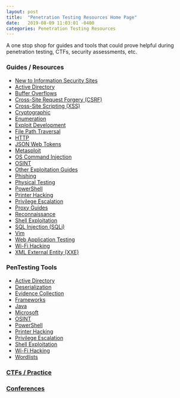 ```yaml
---
layout: post
title:  "Penetration Testing Resources Home Page"
date:   2019-08-09 11:03:01 -0400
categories: Penetration Testing Resources
---
```

A one stop shop for guides and tools that could prove helpful during penetration testing, CTFs, security assessments, etc.

### Guides / Resources
* [New to Information Security Sites](https://github.com/TheGetch/Penetration-Testing-Resources/wiki/%22New-to-Information-Security%22-Sites)
* [Active Directory](https://github.com/TheGetch/Penetration-Testing-Resources/wiki/Active-Directory)
* [Buffer Overflows](https://github.com/TheGetch/Penetration-Testing-Resources/wiki/Buffer-Overflows)
* [Cross-Site Request Forgery (CSRF)](https://github.com/TheGetch/Penetration-Testing-Resources/wiki/Cross-Site-Request-Forgery-(CSRF))
* [Cross-Site Scripting (XSS)](https://github.com/TheGetch/Penetration-Testing-Resources/wiki/Cross-Site-Scripting-(XSS))
* [Cryptographic](https://github.com/TheGetch/Penetration-Testing-Resources/wiki/Cryptographic)
* [Enumeration](https://github.com/TheGetch/Penetration-Testing-Resources/wiki/Enumeration)
* [Exploit Development](https://github.com/TheGetch/Penetration-Testing-Resources/wiki/Exploit-Development)
* [File Path Traversal](https://github.com/TheGetch/Penetration-Testing-Resources/wiki/File-Path-Traversal)
* [HTTP](https://github.com/TheGetch/Penetration-Testing-Resources/wiki/HTTP)
* [JSON Web Tokens](https://github.com/TheGetch/Penetration-Testing-Resources/wiki/JSON-Web-Tokens)
* [Metasploit](https://github.com/TheGetch/Penetration-Testing-Resources/wiki/Metasploit)
* [OS Command Injection](https://github.com/TheGetch/Penetration-Testing-Resources/wiki/OS-Command-Injection)
* [OSINT](https://github.com/TheGetch/Penetration-Testing-Resources/wiki/OSINT)
* [Other Exploitation Guides](https://github.com/TheGetch/Penetration-Testing-Resources/wiki/Other-Exploitation-Guides)
* [Phishing](https://github.com/TheGetch/Penetration-Testing-Resources/wiki/Phishing)
* [Physical Testing](https://github.com/TheGetch/Penetration-Testing-Resources/wiki/Physical-Testing)
* [PowerShell](https://github.com/TheGetch/Penetration-Testing-Resources/wiki/PowerShell)
* [Printer Hacking](https://github.com/TheGetch/Penetration-Testing-Resources/wiki/Printer-Hacking)
* [Privilege Escalation](https://github.com/TheGetch/Penetration-Testing-Resources/wiki/Privilege-Escalation)
* [Proxy Guides](https://github.com/TheGetch/Penetration-Testing-Resources/wiki/Proxy-Guides)
* [Reconnaissance](https://github.com/TheGetch/Penetration-Testing-Resources/wiki/Reconnaissance)
* [Shell Exploitation](https://github.com/TheGetch/Penetration-Testing-Resources/wiki/Shell-Exploitation)
* [SQL Injection (SQLi)](https://github.com/TheGetch/Penetration-Testing-Resources/wiki/SQL-Injection-(SQLi))
* [Vim](https://github.com/TheGetch/Penetration-Testing-Resources/wiki/Vim)
* [Web Application Testing](https://github.com/TheGetch/Penetration-Testing-Resources/wiki/Web-Application-Testing)
* [Wi-Fi Hacking](https://github.com/TheGetch/Penetration-Testing-Resources/wiki/Wi-Fi-Hacking)
* [XML External Entity (XXE)](https://github.com/TheGetch/Penetration-Testing-Resources/wiki/XML-External-Entity-(XXE))

### PenTesting Tools
* [Active Directory](https://github.com/TheGetch/Penetration-Testing-Resources/wiki/Active-Directory---Tools)
* [Deserialization](https://github.com/TheGetch/Penetration-Testing-Resources/wiki/Deserialization---Tools)
* [Evidence Collection](https://github.com/TheGetch/Penetration-Testing-Resources/wiki/Evidence-Collection---Tools)
* [Frameworks](https://github.com/TheGetch/Penetration-Testing-Resources/wiki/Frameworks---Tools)
* [Java](https://github.com/TheGetch/Penetration-Testing-Resources/wiki/Java---Tools)
* [Microsoft](https://github.com/TheGetch/Penetration-Testing-Resources/wiki/Microsoft---Tools)
* [OSINT](https://github.com/TheGetch/Penetration-Testing-Resources/wiki/OSINT---Tools)
* [PowerShell](https://github.com/TheGetch/Penetration-Testing-Resources/wiki/PowerShell---Tools)
* [Printer Hacking](https://github.com/TheGetch/Penetration-Testing-Resources/wiki/Printer-Hacking---Tools)
* [Privilege Escalation](https://github.com/TheGetch/Penetration-Testing-Resources/wiki/Privilege-Escalation---Tools)
* [Shell Exploitation](https://github.com/TheGetch/Penetration-Testing-Resources/wiki/Shell-Exploitation---Tools)
* [Wi-Fi Hacking](https://github.com/TheGetch/Penetration-Testing-Resources/wiki/Wi-Fi-Hacking---Tools)
* [Wordlists](https://github.com/TheGetch/Penetration-Testing-Resources/wiki/Wordlists)

### [CTFs / Practice](https://github.com/TheGetch/Penetration-Testing-Resources/wiki/CTFs---Practice)

### [Conferences](https://github.com/TheGetch/Penetration-Testing-Resources/wiki/Conferences)